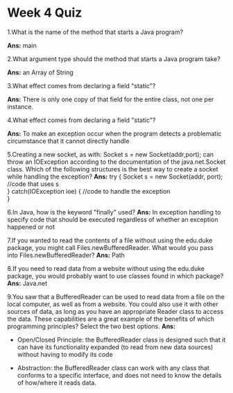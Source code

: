 # Week 4 Quiz

1.What is the name of the method that starts a Java program?

**Ans:** main

2.What argument type should the method that starts a Java program take?

**Ans:** an Array of String

3.What effect comes from declaring a field "static"?

**Ans:** There is only one copy of that field for the entire class, not one per instance.

4.What effect comes from declaring a field "static"?

**Ans:** To make an exception occur when the program detects a problematic circumstance that it cannot directly handle

5.Creating a new socket, as with: 
Socket s = new Socket(addr,port); 
can throw an IOException according to the documentation of the java.net.Socket class.
Which of the following structures is the best way to create a socket while handling the exception?
**Ans:** 
try {
    Socket s = new Socket(addr, port);
    //code that uses s     
} 
catch(IOException ioe) {
    //code to handle the exception    
}

6.In Java, how is the keyword "finally" used?
**Ans:** In exception handling to specify code that should be executed regardless of whether an exception happened or not

7.If you wanted to read the contents of a file without using the edu.duke package, you might call Files.newBufferedReader.
What would you pass into Files.newBufferedReader?
**Ans:** Path

8.If you need to read data from a website without using the edu.duke package, you would probably want to use classes found in which package?
**Ans:** Java.net

9.You saw that a BufferedReader can be used to read data from a file on the local computer, as well as from a website. You could also use it with other sources of data, as long as you have an appropriate Reader class to access the data.
These capabilities are a great example of the benefits of which programming principles? Select the two best options.
**Ans:**
- Open/Closed Principle: the BufferedReader class is designed such that it can have its functionality expanded (to read from new data sources) without having to modify its code

- Abstraction: the BufferedReader class can work with any class that conforms to a specific interface, and does not need to know the details of how/where it reads data.
